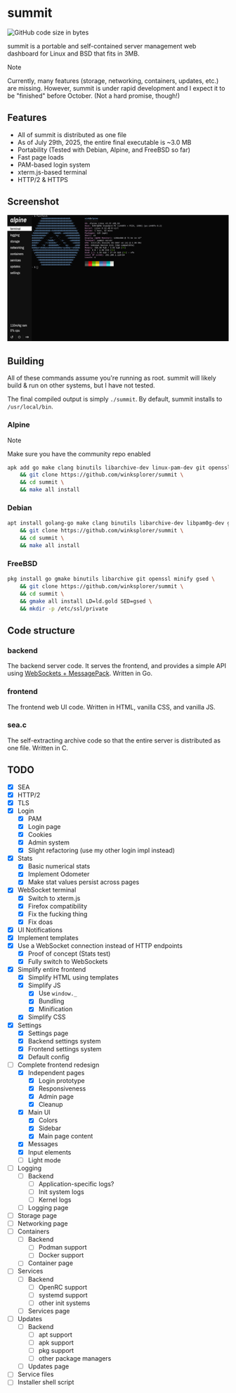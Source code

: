 # summit
![GitHub code size in bytes](https://img.shields.io/github/languages/code-size/winksplorer/summit)

summit is a portable and self-contained server management web dashboard for Linux and BSD that fits in 3MB.

> [!NOTE]
> Currently, many features (storage, networking, containers, updates, etc.) are missing. However, summit is under rapid development and I expect it to be "finished" before October. (Not a hard promise, though!)

## Features
- All of summit is distributed as one file
- As of July 29th, 2025, the entire final executable is ~3.0 MB
- Portability (Tested with Debian, Alpine, and FreeBSD so far)
- Fast page loads
- PAM-based login system
- xterm.js-based terminal
- HTTP/2 & HTTPS

## Screenshot

<img src="doc/terminal-screenshot.png" width="771">

## Building

All of these commands assume you're running as root. summit will likely build & run on other systems, but I have not tested.

The final compiled output is simply `./summit`. By default, summit installs to `/usr/local/bin`. 

### Alpine

> [!NOTE]
> Make sure you have the community repo enabled

```sh
apk add go make clang binutils libarchive-dev linux-pam-dev git openssl minify xz \
    && git clone https://github.com/winksplorer/summit \
    && cd summit \
    && make all install
```

### Debian

```sh
apt install golang-go make clang binutils libarchive-dev libpam0g-dev git openssl minify \
    && git clone https://github.com/winksplorer/summit \
    && cd summit \
    && make all install
```

### FreeBSD

```sh
pkg install go gmake binutils libarchive git openssl minify gsed \
    && git clone https://github.com/winksplorer/summit \
    && cd summit \
    && gmake all install LD=ld.gold SED=gsed \
    && mkdir -p /etc/ssl/private
```

## Code structure

### backend

The backend server code. It serves the frontend, and provides a simple API using [WebSockets + MessagePack](doc/COMMUNICATION.md). Written in Go.

### frontend

The frontend web UI code. Written in HTML, vanilla CSS, and vanilla JS.

### sea.c

The self-extracting archive code so that the entire server is distributed as one file. Written in C.

## TODO

- [X] SEA
- [X] HTTP/2
- [X] TLS
- [X] Login
    - [X] PAM
    - [X] Login page
    - [X] Cookies
    - [X] Admin system
    - [X] Slight refactoring (use my other login impl instead)
- [X] Stats
    - [X] Basic numerical stats
    - [X] Implement Odometer
    - [X] Make stat values persist across pages
- [X] WebSocket terminal
    - [X] Switch to xterm.js
    - [X] Firefox compatibility
    - [X] Fix the fucking thing
    - [X] Fix doas
- [X] UI Notifications
- [X] Implement templates
- [X] Use a WebSocket connection instead of HTTP endpoints
    - [X] Proof of concept (Stats test)
    - [X] Fully switch to WebSockets
- [X] Simplify entire frontend
    - [X] Simplify HTML using templates
    - [X] Simplify JS
        - [X] Use `window._`
        - [X] Bundling
        - [X] Minification
    - [X] Simplify CSS
- [X] Settings
    - [X] Settings page
    - [X] Backend settings system
    - [X] Frontend settings system
    - [X] Default config
- [ ] Complete frontend redesign
    - [X] Independent pages
        - [X] Login prototype
        - [X] Responsiveness
        - [X] Admin page
        - [X] Cleanup
    - [X] Main UI
        - [X] Colors
        - [X] Sidebar
        - [X] Main page content
    - [X] Messages
    - [X] Input elements
    - [ ] Light mode
- [ ] Logging
    - [ ] Backend
        - [ ] Application-specific logs?
        - [ ] Init system logs
        - [ ] Kernel logs
    - [ ] Logging page
- [ ] Storage page
- [ ] Networking page
- [ ] Containers
    - [ ] Backend
        - [ ] Podman support
        - [ ] Docker support
    - [ ] Container page
- [ ] Services
    - [ ] Backend
        - [ ] OpenRC support
        - [ ] systemd support
        - [ ] other init systems
    - [ ] Services page
- [ ] Updates
    - [ ] Backend
        - [ ] apt support
        - [ ] apk support
        - [ ] pkg support
        - [ ] other package managers
    - [ ] Updates page
- [ ] Service files
- [ ] Installer shell script